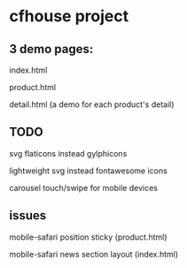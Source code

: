 # cfhouse project

## 3 demo pages:

index.html

product.html

detail.html (a demo for each product's detail)


## TODO

svg flaticons instead gylphicons

lightweight svg instead fontawesome icons

carousel touch/swipe for mobile devices


## issues

mobile-safari position sticky (product.html)

mobile-safari news section layout (index.html)
